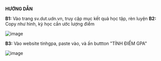 **HƯỚNG DẪN**

**B1:** Vào trang sv.dut.udn.vn, truy cập mục kết quả học tập, rèn luyện
**B2:** Copy như hình, kỳ học cần ước lượng điểm

![image](https://github.com/user-attachments/assets/07994658-55b9-4d1f-8004-5cd0af642752)

**B3:** Vào website tinhgpa, paste vào, và ấn buttton "TÍNH ĐIỂM GPA"

![image](https://github.com/user-attachments/assets/60892d2f-7bca-4453-bc72-384ac4edad59)



